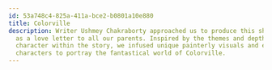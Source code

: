 ```yaml
---
id: 53a748c4-825a-411a-bce2-b0801a10e880
title: Colorville
description: Writer Ushmey Chakraborty approached us to produce this short film
  as a love letter to all our parents. Inspired by the themes and depth of
  character within the story, we infused unique painterly visuals and expressive
  characters to portray the fantastical world of Colorville.
---
```

